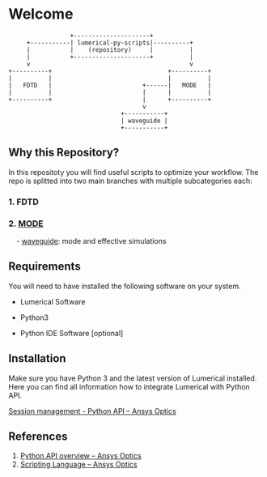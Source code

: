 # Welcome

```
                 +---------------------+
     +-----------| lumerical-py-scripts|----------+  
     |           |    (repository)     |          |  
     |           +---------------------+          |  
     v                                            v  
+----------+                                +----------+
|          |                                |          |
|   FDTD   |                         +------|   MODE   |
|          |                         |      |          |
+----------+                         |      +----------+
                                     v
                               +-----------+
                               | waveguide |
                               +-----------+
```

## Why this Repository?

In this repositoty you will find useful scripts to optimize your workflow. The repo is splitted into two main branches with multiple subcategories each:

### 1. FDTD

### 2. [MODE](/MODE)

    - [waveguide](MODE/waveguide): mode and effective simulations

## Requirements

You will need to have installed the following software on your system.

- Lumerical Software

- Python3

- Python IDE Software [optional]

## Installation

Make sure you have Python 3 and the latest version of Lumerical installed. Here you can find all information how to integrate Lumerical with Python API.

[Session management - Python API &ndash; Ansys Optics](https://optics.ansys.com/hc/en-us/articles/360041873053) 

## References

1. [Python API overview &ndash; Ansys Optics](https://optics.ansys.com/hc/en-us/articles/360037824513-Python-API-overview)
2. [Scripting Language &ndash; Ansys Optics](https://optics.ansys.com/hc/en-us/categories/360001998954-Scripting-Language)
